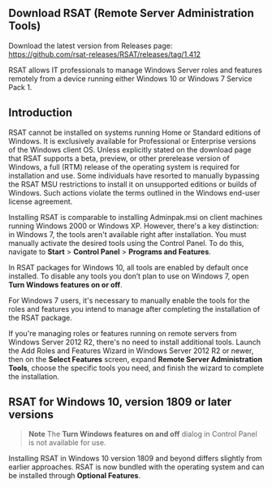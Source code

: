 ## Download RSAT (Remote Server Administration Tools)

Download the latest version from Releases page:       
https://github.com/rsat-releases/RSAT/releases/tag/1.412

RSAT allows IT professionals to manage Windows Server roles and features remotely from a device running either Windows 10 or Windows 7 Service Pack 1.

## Introduction

RSAT cannot be installed on systems running Home or Standard editions of Windows. It is exclusively available for Professional or Enterprise versions of the Windows client OS. Unless explicitly stated on the download page that RSAT supports a beta, preview, or other prerelease version of Windows, a full (RTM) release of the operating system is required for installation and use. Some individuals have resorted to manually bypassing the RSAT MSU restrictions to install it on unsupported editions or builds of Windows. Such actions violate the terms outlined in the Windows end-user license agreement.

Installing RSAT is comparable to installing Adminpak.msi on client machines running Windows 2000 or Windows XP. However, there's a key distinction: in Windows 7, the tools aren't available right after installation. You must manually activate the desired tools using the Control Panel. To do this, navigate to **Start** > **Control Panel** > **Programs and Features**.

In RSAT packages for Windows 10, all tools are enabled by default once installed. To disable any tools you don’t plan to use on Windows 7, open **Turn Windows features on or off**.

For Windows 7 users, it's necessary to manually enable the tools for the roles and features you intend to manage after completing the installation of the RSAT package.

If you're managing roles or features running on remote servers from Windows Server 2012 R2, there's no need to install additional tools. Launch the Add Roles and Features Wizard in Windows Server 2012 R2 or newer, then on the **Select Features** screen, expand **Remote Server Administration Tools**, choose the specific tools you need, and finish the wizard to complete the installation.

## RSAT for Windows 10, version 1809 or later versions

> **Note**
> The **Turn Windows features on and off** dialog in Control Panel is not available for use.

Installing RSAT in Windows 10 version 1809 and beyond differs slightly from earlier approaches. RSAT is now bundled with the operating system and can be installed through **Optional Features**.

